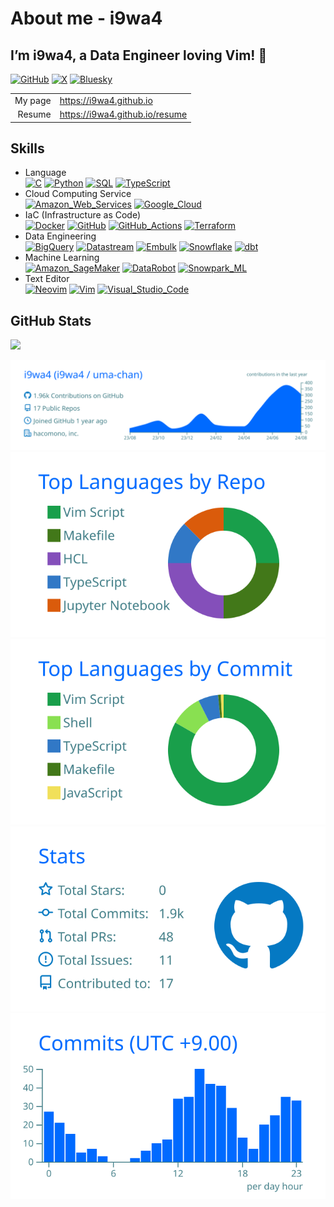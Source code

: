 # About me - i9wa4


<!--
**i9wa4/i9wa4** is a ✨ _special_ ✨ repository because its `README.md` (this file) appears on your GitHub profile.
&#10;Here are some ideas to get you started:
&#10;- 🔭 I'm currently working on ...
- 🌱 I'm currently learning ...
- 👯 I'm looking to collaborate on ...
- 🤔 I'm looking for help with ...
- 💬 Ask me about ...
- 📫 How to reach me: ...
- 😄 Pronouns: ...
- ⚡ Fun fact: ...
-->

## I’m i9wa4, a Data Engineer loving Vim! 👋

[![GitHub](https://img.shields.io/badge/GitHub-181717.svg?logo=github&logoColor=white)](https://github.com/i9wa4)
[![X](https://img.shields.io/badge/X_(Twitter)-000000.svg?logo=x&logoColor=white)](https://x.com/i9wa4_)
[![Bluesky](https://img.shields.io/badge/Bluesky-0285FF.svg?logo=bluesky&logoColor=white)](https://bsky.app/profile/i9wa4.bsky.social)

|         |                                  |
|--------:|:---------------------------------|
| My page | <https://i9wa4.github.io>        |
|  Resume | <https://i9wa4.github.io/resume> |

## Skills

<!-- https://github.com/tandpfun/skill-icons -->
<!-- https://tech-blog.s-yoshiki.com/entry/150/ -->
<!-- https://simpleicons.org/ -->

- Language<br>
  [![C](https://img.shields.io/badge/C-A8B9CC.svg?logo=c&logoColor=white)](https://shields.io/)
  [![Python](https://img.shields.io/badge/Python-3776AB.svg?logo=python&logoColor=white)](https://shields.io/)
  [![SQL](https://img.shields.io/badge/SQL-808080.svg?logoColor=white)](https://shields.io/)
  [![TypeScript](https://img.shields.io/badge/TypeScript-3178C6.svg?logo=typescript&logoColor=white)](https://shields.io/)
- Cloud Computing Service<br>
  [![Amazon_Web_Services](https://img.shields.io/badge/Amazon_Web_Services-232F3E.svg?logo=amazonwebservices&logoColor=white)](https://shields.io/)
  [![Google_Cloud](https://img.shields.io/badge/Google_Cloud-4285F4.svg?logo=googlecloud&logoColor=white)](https://shields.io/)
- IaC (Infrastructure as Code)<br>
  [![Docker](https://img.shields.io/badge/Docker-1488C6.svg?logo=docker&logoColor=white)](https://shields.io)
  [![GitHub](https://img.shields.io/badge/GitHub-181717.svg?logo=github&logoColor=white)](https://shields.io)
  [![GitHub_Actions](https://img.shields.io/badge/GitHub_Actions-2088FF.svg?logo=githubactions&logoColor=white)](https://shields.io)
  [![Terraform](https://img.shields.io/badge/Terraform-844FBA.svg?logo=terraform&logoColor=white)](https://shields.io)
- Data Engineering<br>
  [![BigQuery](https://img.shields.io/badge/BigQuery-669DF6.svg?logo=googlebigquery&logoColor=white)](https://shields.io)
  [![Datastream](https://img.shields.io/badge/Datastream-808080.svg?logoColor=white)](https://shields.io)
  [![Embulk](https://img.shields.io/badge/Embulk-EF4319.svg?logoColor=white)](https://shields.io)
  [![Snowflake](https://img.shields.io/badge/Snowflake-29B5E8.svg?logo=snowflake&logoColor=white)](https://shields.io)
  [![dbt](https://img.shields.io/badge/dbt-FF694B.svg?logo=dbt&logoColor=white)](https://shields.io)
- Machine Learning<br>
  [![Amazon_SageMaker](https://img.shields.io/badge/Amazon_SageMaker-808080.svg?logoColor=white)](https://shields.io/)
  [![DataRobot](https://img.shields.io/badge/DataRobot-808080.svg?logoColor=white)](https://shields.io)
  [![Snowpark_ML](https://img.shields.io/badge/Snowpark_ML-29B5E8.svg?logoColor=white)](https://shields.io)
- Text Editor<br>
  [![Neovim](https://img.shields.io/badge/Neovim-57A143.svg?logo=neovim&logoColor=white)](https://shields.io)
  [![Vim](https://img.shields.io/badge/Vim-019733.svg?logo=vim&logoColor=white)](https://shields.io)
  [![Visual_Studio_Code](https://img.shields.io/badge/Visual_Studio_Code-0098FF.svg?logoColor=white)](https://shields.io)

## GitHub Stats

<div align="left">

<a href="https://github.com/antonkomarev/github-profile-views-counter">
<img src="https://komarev.com/ghpvc/?username=i9wa4&label=GitHub_Profile_Views"/>
</a>

</div>

[![](https://raw.githubusercontent.com/i9wa4/i9wa4/main/profile-summary-card-output/transparent/0-profile-details.svg)](https://github.com/vn7n24fzkq/github-profile-summary-cards)
[![](https://raw.githubusercontent.com/i9wa4/i9wa4/main/profile-summary-card-output/transparent/1-repos-per-language.svg)](https://github.com/vn7n24fzkq/github-profile-summary-cards)
[![](https://raw.githubusercontent.com/i9wa4/i9wa4/main/profile-summary-card-output/transparent/2-most-commit-language.svg)](https://github.com/vn7n24fzkq/github-profile-summary-cards)
[![](https://raw.githubusercontent.com/i9wa4/i9wa4/main/profile-summary-card-output/transparent/3-stats.svg)](https://github.com/vn7n24fzkq/github-profile-summary-cards)
[![](https://raw.githubusercontent.com/i9wa4/i9wa4/main/profile-summary-card-output/transparent/4-productive-time.svg)](https://github.com/vn7n24fzkq/github-profile-summary-cards)

<!-- <div align="left">                                                                                                                                                                                                                                       -->
<!--   <a href="https://github.com/vn7n24fzkq/github-profile-summary-cards">                                                                                                                                                                                  -->
<!--     <img src="http://github-profile-summary-cards.vercel.app/api/cards/profile-details?username=i9wa4&theme=transparent"/>                                                                                                                               -->
<!--     <img src="http://github-profile-summary-cards.vercel.app/api/cards/repos-per-language?username=i9wa4&theme=transparent"/><img src="http://github-profile-summary-cards.vercel.app/api/cards/most-commit-language?username=i9wa4&theme=transparent"/> -->
<!--     <img src="http://github-profile-summary-cards.vercel.app/api/cards/stats?username=i9wa4&theme=transparent"/><img src="http://github-profile-summary-cards.vercel.app/api/cards/productive-time?username=i9wa4&theme=transparent&utcOffset=9"/>       -->
<!--   </a>                                                                                                                                                                                                                                                   -->
<!-- </div>                                                                                                                                                                                                                                                   -->
<!-- <div align="left">                                                                                                                                                                                                                                                                                                               -->
<!--   <a href="https://github.com/anuraghazra/github-readme-stats">                                                                                                                                                                                                                                                                  -->
<!--     <img src="https://github-readme-stats.vercel.app/api?username=i9wa4&show_icons=true&include_all_commits=true&hide_border=true&theme=transparent"/><img src="https://github-readme-stats.vercel.app/api/top-langs/?username=i9wa4&langs_count=8&include_all_commits=true&layout=compact&hide_border=true&theme=transparent"/> -->
<!--   </a>                                                                                                                                                                                                                                                                                                                           -->
<!-- </div>                                                                                                                                                                                                                                                                                                                           -->
<!-- <div align="left">                                                                                            -->
<!--   <a href="https://github.com/ryo-ma/github-profile-trophy">                                                  -->
<!--     <img src="https://github-profile-trophy.vercel.app/?username=i9wa4&theme=flat&no-bg=true&no-frame=true"/> -->
<!--   </a>                                                                                                        -->
<!-- </div>                                                                                                        -->
